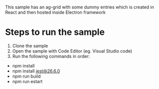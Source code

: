This sample has an ag-grid with some dummy entries which is created in React and then hosted inside Electron framework

# Steps to run the sample
1. Clone the sample
2. Open the sample with Code Editor (eg. Visual Studio code)
3. Run the following commands in order:
  - npm install
  - npm install jest@26.6.0
  - npm run build
  - npm run estart
